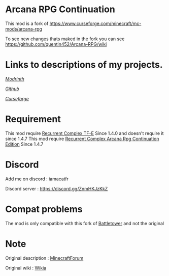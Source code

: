 # Arcana RPG Continuation

This mod is a fork of https://www.curseforge.com/minecraft/mc-mods/arcana-rpg

To see new changes thats maked in the fork you can see https://github.com/quentin452/Arcana-RPG/wiki

# Links to descriptions of my projects.

[*Modrinth*](https://modrinth.com/mod/arcana-rpg-continuation)

[*Github*](https://github.com/quentin452/Arcana-RPG)

[*Curseforge*](https://legacy.curseforge.com/minecraft/mc-mods/arcana-rpg-continuation)

# Requirement

This mod require [Recurrent Complex TF-E](https://www.curseforge.com/minecraft/mc-mods/recurrent-complex-patched/files/3724793) Since 1.4.0 and doesn't require it since 1.4.7
This mod require [Recurrent Complex Arcana Rpg Continuation Edition](https://legacy.curseforge.com/minecraft/mc-mods/recurrent-complex-arcana-rpg-continuation-edition/download/4777285) Since 1.4.7

# Discord

Add me on discord : iamacatfr

Discord server : https://discord.gg/ZnmHKJzKkZ


# Compat problems

The mod is only compatible with this fork of [Battletower](https://github.com/quentin452/battle-tower-continuation) and not the original

# Note

Original description : [MinecraftForum](https://www.minecraftforum.net/forums/mapping-and-modding-java-edition/minecraft-mods/2453697-arcana-rpg-5-dimensions-100-mobs-bosses-minibosses)

Original wiki : [Wikia](https://arcana-rpg.fandom.com/wiki/Arcana_RPG_Wikia)

